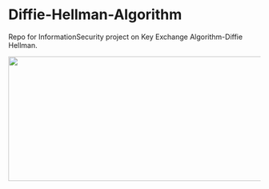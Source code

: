 # Diffie-Hellman-Algorithm
Repo for InformationSecurity project on Key Exchange Algorithm-Diffie Hellman. 


<img  src="https://encrypted-tbn0.gstatic.com/images?q=tbn:ANd9GcRnP48krTDUNBm3tXaDSvQbZr_wRUjlpe0ltA&usqp=CAU" width="700" height="250" > 
